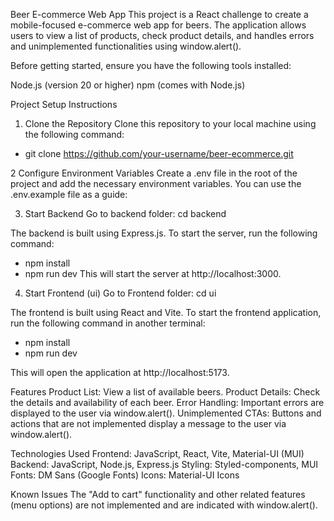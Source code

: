 Beer E-commerce Web App
This project is a React challenge to create a mobile-focused e-commerce web app for beers. The application allows users to view a list of products, check product details, and handles errors and unimplemented functionalities using window.alert().


Before getting started, ensure you have the following tools installed:

Node.js (version 20 or higher)
npm (comes with Node.js)




Project Setup Instructions
1. Clone the Repository
Clone this repository to your local machine using the following command:
- git clone https://github.com/your-username/beer-ecommerce.git

2 Configure Environment Variables
Create a .env file in the root of the project and add the necessary environment variables. You can use the .env.example file as a guide:

3. Start Backend
Go to backend folder:
cd backend

The backend is built using Express.js. To start the server, run the following command:
- npm install
- npm run dev
This will start the server at http://localhost:3000.

4. Start Frontend (ui)
Go to Frontend folder:
cd ui

The frontend is built using React and Vite. To start the frontend application, run the following command in another terminal:
- npm install
- npm run dev

This will open the application at http://localhost:5173.



Features
Product List: View a list of available beers.
Product Details: Check the details and availability of each beer.
Error Handling: Important errors are displayed to the user via window.alert().
Unimplemented CTAs: Buttons and actions that are not implemented display a message to the user via window.alert().

Technologies Used
Frontend: JavaScript, React, Vite, Material-UI (MUI)
Backend: JavaScript, Node.js, Express.js
Styling: Styled-components, MUI
Fonts: DM Sans (Google Fonts)
Icons: Material-UI Icons

Known Issues
The "Add to cart" functionality and other related features (menu options) are not implemented and are indicated with window.alert().


